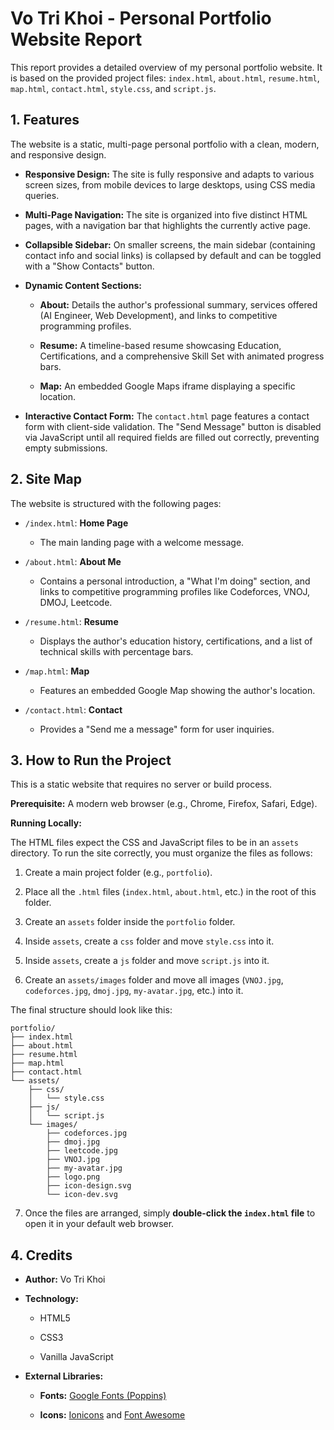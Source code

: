 # Vo Tri Khoi - Personal Portfolio Website Report

This report provides a detailed overview of my personal portfolio website. It is based on the provided project files: `index.html`, `about.html`, `resume.html`, `map.html`, `contact.html`, `style.css`, and `script.js`.

## 1. Features

The website is a static, multi-page personal portfolio with a clean, modern, and responsive design.

* **Responsive Design:** The site is fully responsive and adapts to various screen sizes, from mobile devices to large desktops, using CSS media queries.

* **Multi-Page Navigation:** The site is organized into five distinct HTML pages, with a navigation bar that highlights the currently active page.

* **Collapsible Sidebar:** On smaller screens, the main sidebar (containing contact info and social links) is collapsed by default and can be toggled with a "Show Contacts" button.

* **Dynamic Content Sections:**

  * **About:** Details the author's professional summary, services offered (AI Engineer, Web Development), and links to competitive programming profiles.

  * **Resume:** A timeline-based resume showcasing Education, Certifications, and a comprehensive Skill Set with animated progress bars.

  * **Map:** An embedded Google Maps iframe displaying a specific location.

* **Interactive Contact Form:** The `contact.html` page features a contact form with client-side validation. The "Send Message" button is disabled via JavaScript until all required fields are filled out correctly, preventing empty submissions.

## 2. Site Map

The website is structured with the following pages:

* `/index.html`: **Home Page**

  * The main landing page with a welcome message.

* `/about.html`: **About Me**

  * Contains a personal introduction, a "What I'm doing" section, and links to competitive programming profiles like Codeforces, VNOJ, DMOJ, Leetcode.

* `/resume.html`: **Resume**

  * Displays the author's education history, certifications, and a list of technical skills with percentage bars.

* `/map.html`: **Map**

  * Features an embedded Google Map showing the author's location.

* `/contact.html`: **Contact**

  * Provides a "Send me a message" form for user inquiries.

## 3. How to Run the Project

This is a static website that requires no server or build process.

**Prerequisite:** A modern web browser (e.g., Chrome, Firefox, Safari, Edge).

**Running Locally:**

The HTML files expect the CSS and JavaScript files to be in an `assets` directory. To run the site correctly, you must organize the files as follows:

1. Create a main project folder (e.g., `portfolio`).

2. Place all the `.html` files (`index.html`, `about.html`, etc.) in the root of this folder.

3. Create an `assets` folder inside the `portfolio` folder.

4. Inside `assets`, create a `css` folder and move `style.css` into it.

5. Inside `assets`, create a `js` folder and move `script.js` into it.

6. Create an `assets/images` folder and move all images (`VNOJ.jpg`, `codeforces.jpg`, `dmoj.jpg`, `my-avatar.jpg`, etc.) into it.

The final structure should look like this:


```
portfolio/
├── index.html
├── about.html
├── resume.html
├── map.html
├── contact.html
└── assets/
    ├── css/
    │   └── style.css
    ├── js/
    │   └── script.js
    └── images/
        ├── codeforces.jpg
        ├── dmoj.jpg
        ├── leetcode.jpg
        ├── VNOJ.jpg
        ├── my-avatar.jpg
        ├── logo.png
        ├── icon-design.svg
        └── icon-dev.svg
```
        

7. Once the files are arranged, simply **double-click the `index.html` file** to open it in your default web browser.

## 4. Credits

* **Author:** Vo Tri Khoi

* **Technology:**

  * HTML5

  * CSS3

  * Vanilla JavaScript

* **External Libraries:**

  * **Fonts:** [Google Fonts (Poppins)](https://fonts.google.com/specimen/Poppins)

  * **Icons:** [Ionicons](https://ionicons.com/) and [Font Awesome](https://fontawesome.com/)
